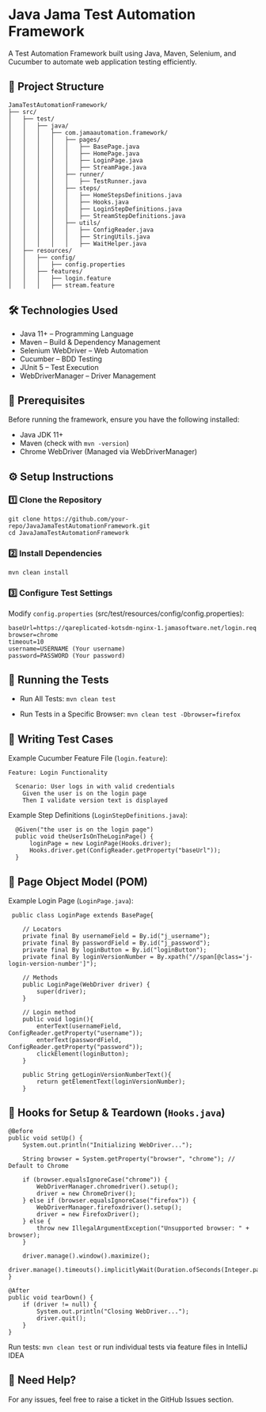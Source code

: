 # Java Jama Test Automation Framework

A Test Automation Framework built using Java, Maven, Selenium, and Cucumber to automate web application testing efficiently.

## 📂 Project Structure

```plaintext
JamaTestAutomationFramework/
├── src/
│   ├── test/
│   │   ├── java/
│   │   │   ├── com.jamaautomation.framework/
│   │   │   │   ├── pages/
│   │   │   │   │   ├── BasePage.java
│   │   │   │   │   ├── HomePage.java
│   │   │   │   │   ├── LoginPage.java
│   │   │   │   │   ├── StreamPage.java
│   │   │   │   ├── runner/
│   │   │   │   │   ├── TestRunner.java
│   │   │   │   ├── steps/
│   │   │   │   │   ├── HomeStepsDefinitions.java
│   │   │   │   │   ├── Hooks.java
│   │   │   │   │   ├── LoginStepDefinitions.java
│   │   │   │   │   ├── StreamStepDefinitions.java
│   │   │   │   ├── utils/
│   │   │   │   │   ├── ConfigReader.java
│   │   │   │   │   ├── StringUtils.java
│   │   │   │   │   ├── WaitHelper.java
│   ├── resources/
│   │   ├── config/
│   │   │   ├── config.properties
│   │   ├── features/
│   │   │   ├── login.feature
│   │   │   ├── stream.feature
```

## 🛠️ Technologies Used
- Java 11+ – Programming Language
- Maven – Build & Dependency Management
- Selenium WebDriver – Web Automation
- Cucumber – BDD Testing
- JUnit 5 – Test Execution
- WebDriverManager – Driver Management

## 📌 Prerequisites
Before running the framework, ensure you have the following installed:
- Java JDK 11+
- Maven (check with `mvn -version`)
- Chrome WebDriver (Managed via WebDriverManager)

## ⚙️ Setup Instructions

### 1️⃣ Clone the Repository
   ```
   git clone https://github.com/your-repo/JavaJamaTestAutomationFramework.git
   cd JavaJamaTestAutomationFramework
   ```

### 2️⃣ Install Dependencies
   ```
   mvn clean install
   ```
### 3️⃣ Configure Test Settings
   Modify `config.properties` (src/test/resources/config/config.properties):

   ```
   baseUrl=https://qareplicated-kotsdm-nginx-1.jamasoftware.net/login.req
   browser=chrome
   timeout=10
   username=USERNAME (Your username)
   password=PASSWORD (Your password)
   ```

## 🚀 Running the Tests
- Run All Tests:
  `mvn clean test`

- Run Tests in a Specific Browser:
  `mvn clean test -Dbrowser=firefox`

## 📝 Writing Test Cases
Example Cucumber Feature File (`login.feature`):
```
Feature: Login Functionality

  Scenario: User logs in with valid credentials
    Given the user is on the login page
    Then I validate version text is displayed
```

Example Step Definitions (`LoginStepDefinitions.java`):

```
  @Given("the user is on the login page")
  public void theUserIsOnTheLoginPage() {
      loginPage = new LoginPage(Hooks.driver);
      Hooks.driver.get(ConfigReader.getProperty("baseUrl"));
  }
```
## 📂 Page Object Model (POM)
Example Login Page (`LoginPage.java`):

```
 public class LoginPage extends BasePage{

    // Locators
    private final By usernameField = By.id("j_username");
    private final By passwordField = By.id("j_password");
    private final By loginButton = By.id("loginButton");
    private final By loginVersionNumber = By.xpath("//span[@class='j-login-version-number']");

    // Methods
    public LoginPage(WebDriver driver) {
        super(driver);
    }

    // Login method
    public void login(){
        enterText(usernameField, ConfigReader.getProperty("username"));
        enterText(passwordField, ConfigReader.getProperty("password"));
        clickElement(loginButton);
    }

    public String getLoginVersionNumberText(){
        return getElementText(loginVersionNumber);
    }
```
## 🔄 Hooks for Setup & Teardown (`Hooks.java`)

    @Before
    public void setUp() {
        System.out.println("Initializing WebDriver...");

        String browser = System.getProperty("browser", "chrome"); // Default to Chrome

        if (browser.equalsIgnoreCase("chrome")) {
            WebDriverManager.chromedriver().setup();
            driver = new ChromeDriver();
        } else if (browser.equalsIgnoreCase("firefox")) {
            WebDriverManager.firefoxdriver().setup();
            driver = new FirefoxDriver();
        } else {
            throw new IllegalArgumentException("Unsupported browser: " + browser);
        }

        driver.manage().window().maximize();
        driver.manage().timeouts().implicitlyWait(Duration.ofSeconds(Integer.parseInt(ConfigReader.getProperty("timeout"))));
    }

    @After
    public void tearDown() {
        if (driver != null) {
            System.out.println("Closing WebDriver...");
            driver.quit();
        }
    }

Run tests:
  `mvn clean test`
or run individual tests via feature files in IntelliJ IDEA

## 📜 Need Help?
For any issues, feel free to raise a ticket in the GitHub Issues section.
